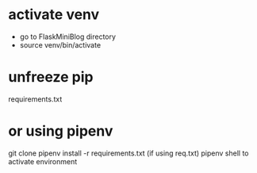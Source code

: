 # activate venv
- go to FlaskMiniBlog directory
- source venv/bin/activate


# unfreeze pip
requirements.txt


# or using pipenv
git clone
pipenv install -r requirements.txt (if using req.txt)
pipenv shell to activate environment
